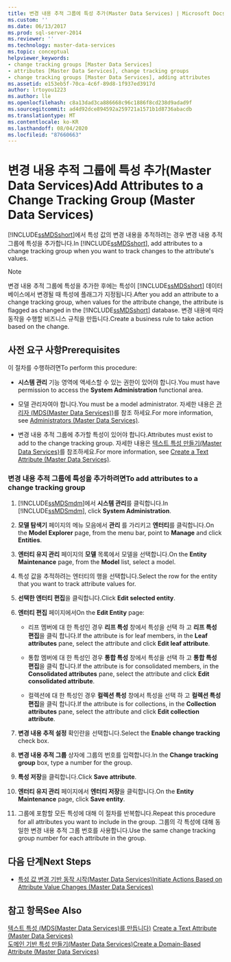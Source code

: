 ```yaml
---
title: 변경 내용 추적 그룹에 특성 추가(Master Data Services) | Microsoft Docs
ms.custom: ''
ms.date: 06/13/2017
ms.prod: sql-server-2014
ms.reviewer: ''
ms.technology: master-data-services
ms.topic: conceptual
helpviewer_keywords:
- change tracking groups [Master Data Services]
- attributes [Master Data Services], change tracking groups
- change tracking groups [Master Data Services], adding attributes
ms.assetid: e153eb5f-70ca-4c6f-89d8-1f937ed3917d
author: lrtoyou1223
ms.author: lle
ms.openlocfilehash: c8a13dad3ca886668c96c1886f8cd238d9adad9f
ms.sourcegitcommit: ad4d92dce894592a259721a1571b1d8736abacdb
ms.translationtype: MT
ms.contentlocale: ko-KR
ms.lasthandoff: 08/04/2020
ms.locfileid: "87660663"
---
```

# <a name="add-attributes-to-a-change-tracking-group-master-data-services"></a><span data-ttu-id="920c3-102">변경 내용 추적 그룹에 특성 추가(Master Data Services)</span><span class="sxs-lookup"><span data-stu-id="920c3-102">Add Attributes to a Change Tracking Group (Master Data Services)</span></span>
  <span data-ttu-id="920c3-103">[!INCLUDE[ssMDSshort](../includes/ssmdsshort-md.md)]에서 특성 값의 변경 내용을 추적하려는 경우 변경 내용 추적 그룹에 특성을 추가합니다.</span><span class="sxs-lookup"><span data-stu-id="920c3-103">In [!INCLUDE[ssMDSshort](../includes/ssmdsshort-md.md)], add attributes to a change tracking group when you want to track changes to the attribute's values.</span></span>  
  
> [!NOTE]  
>  <span data-ttu-id="920c3-104">변경 내용 추적 그룹에 특성을 추가한 후에는 특성이 [!INCLUDE[ssMDSshort](../includes/ssmdsshort-md.md)] 데이터베이스에서 변경될 때 특성에 플래그가 지정됩니다.</span><span class="sxs-lookup"><span data-stu-id="920c3-104">After you add an attribute to a change tracking group, when values for the attribute change, the attribute is flagged as changed in the [!INCLUDE[ssMDSshort](../includes/ssmdsshort-md.md)] database.</span></span> <span data-ttu-id="920c3-105">변경 내용에 따라 동작을 수행할 비즈니스 규칙을 만듭니다.</span><span class="sxs-lookup"><span data-stu-id="920c3-105">Create a business rule to take action based on the change.</span></span>  
  
## <a name="prerequisites"></a><span data-ttu-id="920c3-106">사전 요구 사항</span><span class="sxs-lookup"><span data-stu-id="920c3-106">Prerequisites</span></span>  
 <span data-ttu-id="920c3-107">이 절차를 수행하려면</span><span class="sxs-lookup"><span data-stu-id="920c3-107">To perform this procedure:</span></span>  
  
-   <span data-ttu-id="920c3-108">**시스템 관리** 기능 영역에 액세스할 수 있는 권한이 있어야 합니다.</span><span class="sxs-lookup"><span data-stu-id="920c3-108">You must have permission to access the **System Administration** functional area.</span></span>  
  
-   <span data-ttu-id="920c3-109">모델 관리자여야 합니다.</span><span class="sxs-lookup"><span data-stu-id="920c3-109">You must be a model administrator.</span></span> <span data-ttu-id="920c3-110">자세한 내용은 [관리자 &#40;MDS(Master Data Services)&#41;](administrators-master-data-services.md)를 참조 하세요.</span><span class="sxs-lookup"><span data-stu-id="920c3-110">For more information, see [Administrators &#40;Master Data Services&#41;](administrators-master-data-services.md).</span></span>  
  
-   <span data-ttu-id="920c3-111">변경 내용 추적 그룹에 추가할 특성이 있어야 합니다.</span><span class="sxs-lookup"><span data-stu-id="920c3-111">Attributes must exist to add to the change tracking group.</span></span> <span data-ttu-id="920c3-112">자세한 내용은 [텍스트 특성 만들기&#40;Master Data Services&#41;](../../2014/master-data-services/create-a-text-attribute-master-data-services.md)를 참조하세요.</span><span class="sxs-lookup"><span data-stu-id="920c3-112">For more information, see [Create a Text Attribute &#40;Master Data Services&#41;](../../2014/master-data-services/create-a-text-attribute-master-data-services.md).</span></span>  
  
### <a name="to-add-attributes-to-a-change-tracking-group"></a><span data-ttu-id="920c3-113">변경 내용 추적 그룹에 특성을 추가하려면</span><span class="sxs-lookup"><span data-stu-id="920c3-113">To add attributes to a change tracking group</span></span>  
  
1.  <span data-ttu-id="920c3-114">[!INCLUDE[ssMDSmdm](../includes/ssmdsmdm-md.md)]에서 **시스템 관리**를 클릭합니다.</span><span class="sxs-lookup"><span data-stu-id="920c3-114">In [!INCLUDE[ssMDSmdm](../includes/ssmdsmdm-md.md)], click **System Administration**.</span></span>  
  
2.  <span data-ttu-id="920c3-115">**모델 탐색기** 페이지의 메뉴 모음에서 **관리** 를 가리키고 **엔터티**를 클릭합니다.</span><span class="sxs-lookup"><span data-stu-id="920c3-115">On the **Model Explorer** page, from the menu bar, point to **Manage** and click **Entities**.</span></span>  
  
3.  <span data-ttu-id="920c3-116">**엔터티 유지 관리** 페이지의 **모델** 목록에서 모델을 선택합니다.</span><span class="sxs-lookup"><span data-stu-id="920c3-116">On the **Entity Maintenance** page, from the **Model** list, select a model.</span></span>  
  
4.  <span data-ttu-id="920c3-117">특성 값을 추적하려는 엔터티의 행을 선택합니다.</span><span class="sxs-lookup"><span data-stu-id="920c3-117">Select the row for the entity that you want to track attribute values for.</span></span>  
  
5.  <span data-ttu-id="920c3-118">**선택한 엔터티 편집**을 클릭합니다.</span><span class="sxs-lookup"><span data-stu-id="920c3-118">Click **Edit selected entity**.</span></span>  
  
6.  <span data-ttu-id="920c3-119">**엔터티 편집** 페이지에서</span><span class="sxs-lookup"><span data-stu-id="920c3-119">On the **Edit Entity** page:</span></span>  
  
    -   <span data-ttu-id="920c3-120">리프 멤버에 대 한 특성인 경우 **리프 특성** 창에서 특성을 선택 하 고 **리프 특성 편집**을 클릭 합니다.</span><span class="sxs-lookup"><span data-stu-id="920c3-120">If the attribute is for leaf members, in the **Leaf attributes** pane, select the attribute and click **Edit leaf attribute**.</span></span>  
  
    -   <span data-ttu-id="920c3-121">통합 멤버에 대 한 특성인 경우 **통합 특성** 창에서 특성을 선택 하 고 **통합 특성 편집**을 클릭 합니다.</span><span class="sxs-lookup"><span data-stu-id="920c3-121">If the attribute is for consolidated members, in the **Consolidated attributes** pane, select the attribute and click **Edit consolidated attribute**.</span></span>  
  
    -   <span data-ttu-id="920c3-122">컬렉션에 대 한 특성인 경우 **컬렉션 특성** 창에서 특성을 선택 하 고 **컬렉션 특성 편집**을 클릭 합니다.</span><span class="sxs-lookup"><span data-stu-id="920c3-122">If the attribute is for collections, in the **Collection attributes** pane, select the attribute and click **Edit collection attribute**.</span></span>  
  
7.  <span data-ttu-id="920c3-123">**변경 내용 추적 설정** 확인란을 선택합니다.</span><span class="sxs-lookup"><span data-stu-id="920c3-123">Select the **Enable change tracking** check box.</span></span>  
  
8.  <span data-ttu-id="920c3-124">**변경 내용 추적 그룹** 상자에 그룹의 번호를 입력합니다.</span><span class="sxs-lookup"><span data-stu-id="920c3-124">In the **Change tracking group** box, type a number for the group.</span></span>  
  
9. <span data-ttu-id="920c3-125">**특성 저장**을 클릭합니다.</span><span class="sxs-lookup"><span data-stu-id="920c3-125">Click **Save attribute**.</span></span>  
  
10. <span data-ttu-id="920c3-126">**엔터티 유지 관리** 페이지에서 **엔터티 저장**을 클릭합니다.</span><span class="sxs-lookup"><span data-stu-id="920c3-126">On the **Entity Maintenance** page, click **Save entity**.</span></span>  
  
11. <span data-ttu-id="920c3-127">그룹에 포함할 모든 특성에 대해 이 절차를 반복합니다.</span><span class="sxs-lookup"><span data-stu-id="920c3-127">Repeat this procedure for all attributes you want to include in the group.</span></span> <span data-ttu-id="920c3-128">그룹의 각 특성에 대해 동일한 변경 내용 추적 그룹 번호를 사용합니다.</span><span class="sxs-lookup"><span data-stu-id="920c3-128">Use the same change tracking group number for each attribute in the group.</span></span>  
  
## <a name="next-steps"></a><span data-ttu-id="920c3-129">다음 단계</span><span class="sxs-lookup"><span data-stu-id="920c3-129">Next Steps</span></span>  
  
-   [<span data-ttu-id="920c3-130">특성 값 변경 기반 동작 시작&#40;Master Data Services&#41;</span><span class="sxs-lookup"><span data-stu-id="920c3-130">Initiate Actions Based on Attribute Value Changes &#40;Master Data Services&#41;</span></span>](../../2014/master-data-services/initiate-actions-based-on-attribute-value-changes-master-data-services.md)  
  
## <a name="see-also"></a><span data-ttu-id="920c3-131">참고 항목</span><span class="sxs-lookup"><span data-stu-id="920c3-131">See Also</span></span>  
 <span data-ttu-id="920c3-132">[텍스트 특성 &#40;MDS(Master Data Services)를 만듭니다&#41;](../../2014/master-data-services/create-a-text-attribute-master-data-services.md) </span><span class="sxs-lookup"><span data-stu-id="920c3-132">[Create a Text Attribute &#40;Master Data Services&#41;](../../2014/master-data-services/create-a-text-attribute-master-data-services.md) </span></span>  
 [<span data-ttu-id="920c3-133">도메인 기반 특성 만들기&#40;Master Data Services&#41;</span><span class="sxs-lookup"><span data-stu-id="920c3-133">Create a Domain-Based Attribute &#40;Master Data Services&#41;</span></span>](../../2014/master-data-services/create-a-domain-based-attribute-master-data-services.md)  
  
  
